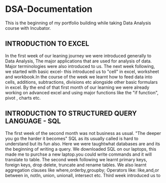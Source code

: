 # DSA-Documentation
This is the beginning of my portfolio building while taking Data Analysis course with Incubator.

## INTRODUCTION TO EXCEL
In the first week of our leaning journey we were introduced generally to Data Analysis, The major applications that are used for analysis of data. Major terminologies were also introduced to us. 
The next week following, we started with basic excel- this introduced us to "cell" in excel, worksheet and workbook.In the course of the week we learnt how to feed data into cells, additions, subtractions, divisions etc alongside other basic formulars in excel.
By the end of that first month of our learning we were already working on advanced excel and using major functions like the "if function", pivot , charts etc.

## INTRODUCTION TO STRUCTURED QUERY LANGUAGE - SQL
The first week of the second month was not business as usual. "The deeper you go the harder it becomes" SQL as its usually called is hard to understand but its fun also. Here we were taughtwhat databases are and its the beginning of writing a query. We downloaded SQL on our laptops, this made me to purchse a new laptop.you could write commands and it will translate to table.
The second week following we learnt primary keys, foreign keys, drop delete, truncate and rename tables. We also learnt aggregation clauses like where,orderby,groupby; Operators like: like,and,or between in, notIn, union, unionall, intersect etc.
Third week introduced us to 

